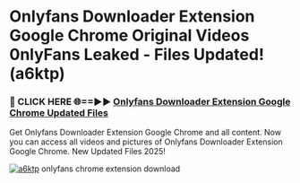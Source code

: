 # Onlyfans Downloader Extension Google Chrome Original Videos 0nlyFans Leaked - Files Updated! (a6ktp)

<h3>🔴 CLICK HERE 🌐==►► <a href="https://tinyurl.com/x26r9saj" rel="nofollow">Onlyfans Downloader Extension Google Chrome Updated Files</a></h3>

Get Onlyfans Downloader Extension Google Chrome and all content. Now you can access all videos and pictures of Onlyfans Downloader Extension Google Chrome. New Updated Files 2025!

[![a6ktp](https://i.imgur.com/LkgZPqh.gif)](https://tinyurl.com/x26r9saj)
onlyfans chrome extension download